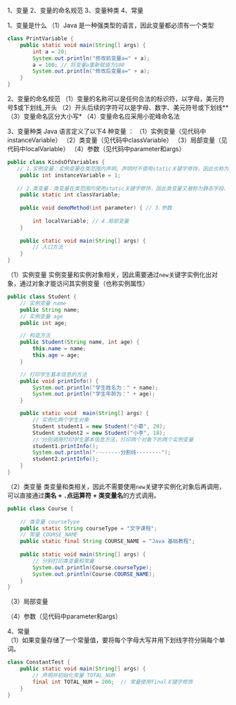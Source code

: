 1、变量
2、变量的命名规范
3、变量种类
4、常量

1、变量是什么
	（1）Java 是一种强类型的语言，因此变量都必须有一个类型

```java 
class PrintVariable {
    public static void main(String[] args) {
        int a = 20;
    	System.out.println("修改前变量a=" + a);
    	a = 100; // 将变量a重新赋值为100
    	System.out.println("修改后变量a=" + a);
    }
}
```

2、变量的命名规范
	（1）变量的名称可以是任何合法的标识符，以字母，美元符号$或下划线_开头
	（2）开头后续的字符可以是字母、数字、美元符号或下划线**
	（3）变量命名区分大小写*
	（4）变量命名应采用小驼峰命名法

3、变量种类
Java 语言定义了以下4 种变量 ：
	（1）实例变量（见代码中instanceVariable）
	（2）类变量（见代码中classVariable）
	（3）局部变量（见代码中localVariable）
	（4）参数（见代码中parameter和args）

```java
public class KindsOfVariables {
   // 1.实例变量：实例变量在类范围内声明。声明时不使用static关键字修饰，因此也称为非静态字段。
    public int instanceVariable = 1;  
    
   // 2.类变量：类变量在类范围内使用static关键字修饰，因此类变量又被称为静态字段、静态变量
    public static int classVariable; 
    
    public void demoMethod(int parameter) { // 3.参数	    
        
        int localVariable; // 4.局部变量
    }
    
    public static void main(String[] args) {
        // 入口方法
    }
}

```

（1）实例变量
实例变量和实例对象相关，因此需要通过`new`关键字实例化出对象，通过对象才能访问其实例变量（也称实例属性）

```java
public class Student {
    // 实例变量 name
    public String name;
    // 实例变量 age
    public int age;

    // 构造方法
    public Student(String name, int age) {
        this.name = name;
        this.age = age;
    }

    // 打印学生基本信息的方法
    public void printInfo() {
        System.out.println("学生姓名为：" + name);
        System.out.println("学生年龄为：" + age);
    }

    public static void  main(String[] args) {
        // 实例化两个学生对象
        Student student1 = new Student("小慕", 20);
        Student student2 = new Student("小李", 18);
        // 分别调用打印学生基本信息方法，打印两个对象下的两个实例变量
        student1.printInfo();
        System.out.println("--------分割线--------");
        student2.printInfo();
    }
}
```

（2）类变量
类变量和类相关，因此不需要使用`new`关键字实例化对象后再调用，可以直接通过**类名 + `.`点运算符 + 类变量名**的方式调用。

```java
public class Course {
  
  	// 类变量 courseType
  	public static String courseType = "文字课程";
  	// 常量 COURSE_NAME
  	public static final String COURSE_NAME = "Java 基础教程";
  	
	public static void main(String[] args) {
      	// 分别打印类变量和常量
      	System.out.println(Course.courseType);
      	System.out.println(Course.COURSE_NAME);
    }
}
```

（3）局部变量


（4）参数（见代码中parameter和args）



4、常量	
	（1）如果变量存储了一个常量值，要将每个字母大写并用下划线字符分隔每个单词。

```Java
class ConstantTest {
    public static void main(String[] args) {
        // 声明并初始化常量 TOTAL_NUM
        final int TOTAL_NUM = 200;  // 常量使用final关键字修饰
    }
}
```

